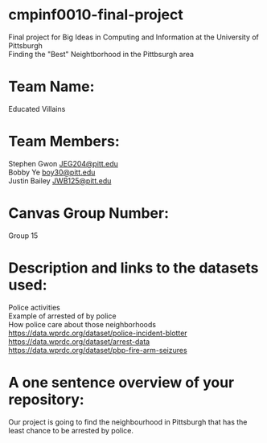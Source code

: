# cmpinf0010-final-project
Final project for Big Ideas in Computing and Information at the University of Pittsburgh\
Finding the "Best" Neightborhood in the Pittbsurgh area

# Team Name: 
Educated Villains

# Team Members: 
Stephen Gwon JEG204@pitt.edu\
Bobby Ye boy30@pitt.edu\
Justin Bailey JWB125@pitt.edu

# Canvas Group Number:
Group 15

# Description and links to the datasets used:
Police activities\
Example of arrested of by police\
How police care about those neighborhoods\
https://data.wprdc.org/dataset/police-incident-blotter \
https://data.wprdc.org/dataset/arrest-data \
https://data.wprdc.org/dataset/pbp-fire-arm-seizures

# A one sentence overview of your repository:
Our project is going to find the neighbourhood in Pittsburgh that has the least chance to be arrested by police.

